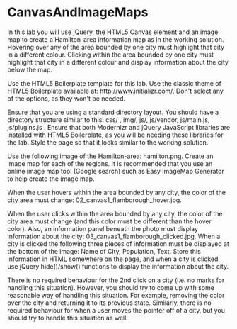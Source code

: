 # CanvasAndImageMaps

In this lab you will use jQuery, the HTML5 Canvas element and an image map to create a Hamilton-area information map as in the working solution. Hovering over any of the area bounded by one city must highlight that city in a different colour. Clicking within the area bounded by one city must highlight that city in a different colour and display information about the city below the map.

Use the HTML5 Boilerplate template for this lab. Use the classic theme of HTML5 Boilerplate available at: http://www.initializr.com/. Don't select any of the options, as they won't be needed.

Ensure that you are using a standard directory layout. You should have a directory structure similar to this: css/ , img/, js/, js/vendor, js/main.js, js/plugins.js . Ensure that both Modernizr and jQuery JavaScript libraries are installed with HTML5 Boilerplate, as you will be needing these libraries for the lab. Style the page so that it looks similar to the working solution.

Use the following image of the Hamilton-area: hamilton.png. Create an image map for each of the regions. It is recommended that you use an online image map tool (Google search) such as Easy ImageMap Generator to help create the image map.

When the user hovers within the area bounded by any city, the color of the city area must change: 02_canvas1_flamborough_hover.jpg.

When the user clicks within the area bounded by any city, the color of the city area must change (and this color must be different than the hover color). Also, an information panel beneath the photo must display information about the city: 03_canvas1_flamborough_clicked.jpg. When a city is clicked the following three pieces of information must be displayed at the bottom of the image: Name of City, Population, Text. Store this information in HTML somewhere on the page, and when a city is clicked, use jQuery hide()/show() functions to display the information about the city.

There is no required behaviour for the 2nd click on a city (i.e. no marks for handling this situation). However, you should try to come up with some reasonable way of handling this situation. For example, removing the color over the city and returning it to its previous state. Similarly, there is no required behaviour for when a user moves the pointer off of a city, but you should try to handle this situation as well.
